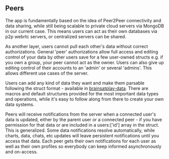 ## Peers

The app is fundamentally based on the idea of Peer2Peer connectivity and data sharing, while still being scalable to private cloud servers via MongoDB in our current case. This means users can act as their own databases via p2p webrtc servers, or centralized servers can be shared.

As another layer, users cannot pull each other's data without correct authorizations. General 'peer' authorizations allow full access and editing control of your data by other users save for a few user-owned structs e.g. if you own a group, your peer cannot act as the owner. Users can also give up editing control of their accounts to an 'admin' or several 'admins'. This allows different use cases of the server. 

Users can add any kind of data they want and make them parsable following the struct format - available in [brainsatplay-data](https://github.com/brainsatplay/brainsatplay-data). There are macros and default structures provided for the most important data types and operations, while it's easy to follow along from there to create your own data systems.

Peers will receive notifications from the server when a connected user's data is updated, either by the parent user or a connected peer - if you have permission for that data or are included in a users:['id'] array in the struct. This is generalized. Some data notifications resolve automatically, while charts, data, chats, etc updates will leave persistent notifications until you access that data. Each peer gets their own notifications for each user as well as their own profiles so everybody can keep informed asynchronously and on-access.
